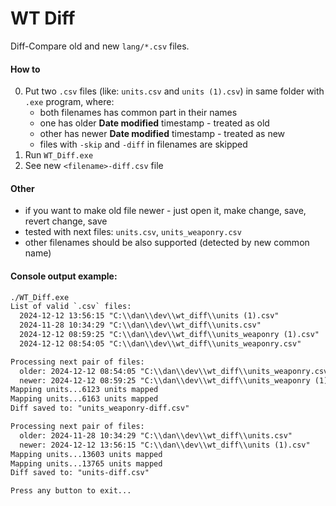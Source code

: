 # WT Diff

Diff-Compare old and new `lang/*.csv` files.

#### How to

0. Put two `.csv` files (like: `units.csv` and `units (1).csv`) in same folder with `.exe` program, where:
	- both filenames has common part in their names
	- one has older **Date modified** timestamp - treated as old
	- other has newer **Date modified** timestamp - treated as new
	- files with `-skip` and `-diff` in filenames are skipped
0. Run `WT_Diff.exe`
0. See new `<filename>-diff.csv` file

#### Other
- if you want to make old file newer - just open it, make change, save, revert change, save
- tested with next files: `units.csv`, `units_weaponry.csv`
- other filenames should be also supported (detected by new common name)

#### Console output example:
``` txt
./WT_Diff.exe
List of valid `.csv` files:
  2024-12-12 13:56:15 "C:\\dan\\dev\\wt_diff\\units (1).csv"
  2024-11-28 10:34:29 "C:\\dan\\dev\\wt_diff\\units.csv"
  2024-12-12 08:59:25 "C:\\dan\\dev\\wt_diff\\units_weaponry (1).csv"
  2024-12-12 08:54:05 "C:\\dan\\dev\\wt_diff\\units_weaponry.csv"

Processing next pair of files:
  older: 2024-12-12 08:54:05 "C:\\dan\\dev\\wt_diff\\units_weaponry.csv"
  newer: 2024-12-12 08:59:25 "C:\\dan\\dev\\wt_diff\\units_weaponry (1).csv"
Mapping units...6123 units mapped
Mapping units...6163 units mapped
Diff saved to: "units_weaponry-diff.csv"

Processing next pair of files:
  older: 2024-11-28 10:34:29 "C:\\dan\\dev\\wt_diff\\units.csv"
  newer: 2024-12-12 13:56:15 "C:\\dan\\dev\\wt_diff\\units (1).csv"
Mapping units...13603 units mapped
Mapping units...13765 units mapped
Diff saved to: "units-diff.csv"

Press any button to exit...
```
